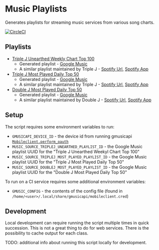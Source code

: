 # Music Playlists

Generates playlists for streaming music services from various song charts.

[![CircleCI](https://circleci.com/gh/cofiem/music-playlists.svg?style=svg)](https://circleci.com/gh/cofiem/music-playlists)

## Playlists

- [Triple J Unearthed Weekly Chart Top 100](https://www.triplejunearthed.com/discover/charts)
    - Generated playlist - 
      [Google Music](https://play.google.com/music/playlist/AMaBXykfhR3K2N58JDfwGMt4-CHPpR21_sybQveOb2g5vnmXPoL2RxuJSnXwDBv_a0BhN3eT7Iy1QRkVtcIzuB79oTrkvfbOBA%3D%3D)
    - A similar playlist maintained by Triple J - 
      [Spotify Url](https://open.spotify.com/playlist/78d1cKN9xYtKialnOYkI92?si=oplGx5CuRpO2sTUiQnrDsQ),
      [Spotify App](spotify:playlist:78d1cKN9xYtKialnOYkI92)
- [Triple J Most Played Daily Top 50](https://www.abc.net.au/triplej/featured-music/most-played/)
    - Generated playlist - 
      [Google Music](https://play.google.com/music/playlist/AMaBXymNn6HXtD6yk3Jw7NCw-bWtU3KfqtGNEvF7zGuzopDBEWO0ZDkiRdH2ryGRNMACIf_jfcHgBlvaU3_yDE1ZLRC8HZi-nA%3D%3D)
    - A similar playlist maintained by Triple J - 
      [Spotify Url](https://open.spotify.com/playlist/7vFQNWXoblEJXpbnTuyz76?si=Tvc6fZQYSbqJf6LL2HsgnA),
      [Spotify App](spotify:playlist:7vFQNWXoblEJXpbnTuyz76)
- [Double J Most Played Daily Top 50](https://www.abc.net.au/doublej/featured-music/most-played/)
    - Generated playlist - 
      [Google Music](https://play.google.com/music/listen?u=0#/pl/AMaBXyngnVFOVBFpxZS2b8M3DTQk8Ub9aUoSaohDL0UsE00z_Y-2H7_KuX1u_Cy7QTnCUPDVTXSlSSXoJS4sVVpOmnKJXDZwBQ%3D%3D)
    - A similar playlist maintained by Double J - 
      [Spotify Url](https://open.spotify.com/playlist/3eVaP90RyWrOKu6Gejw5Eg?si=qitVGp0PQJ-8wm92WTacqg),
      [Spotify App](spotify:playlist:3eVaP90RyWrOKu6Gejw5Eg)


## Setup

The script requires some environment variables to run:

- `GMUSICAPI_DEVICE_ID` - the device id from running gmusicapi [`Mobileclient.perform_oauth`](https://unofficial-google-music-api.readthedocs.io/en/latest/reference/mobileclient.html#gmusicapi.clients.Mobileclient.perform_oauth)
- `MUSIC_SOURCE_TRIPLEJ_UNEARTHED_PLAYLIST_ID` - the Google Music playlist UUID for the "Triple J Unearthed Weekyl Chart Top 100"
- `MUSIC_SOURCE_TRIPLEJ_MOST_PLAYED_PLAYLIST_ID` - the Google Music playlist UUID for the "Triple J Most Played Daily Top 50"
- `MUSIC_SOURCE_DOUBLEJ_MOST_PLAYED_PLAYLIST_ID` - the Google Music playlist UUID for the "Double J Most Played Daily Top 50"

To run on a CI service requires some additional environment variables:

- `GMUSIC_CONFIG` - the contents of the config file (found in `/home/<user>/.local/share/gmusicapi/mobileclient.cred`)


## Development

Local development can require running the script multiple times in quick succession. 
This is not a great thing to do for web services. There is the possibility to cache output for each class.

TODO: additional info about running this script locally for development.

